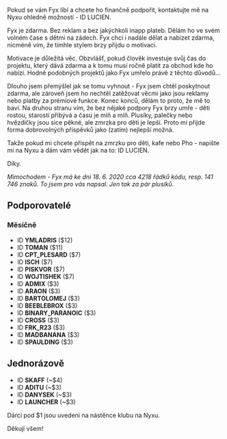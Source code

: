 Pokud se vám Fyx líbí a chcete ho finančně podpořit, kontaktujte mě na Nyxu ohledně možností - ID LUCIEN.

Fyx je zdarma. Bez reklam a bez jakýchkoli inapp plateb. Dělám ho ve svém volném čase s dětmi na zádech. Fyx chci i nadále dělat a nabízet zdarma, nicméně vím, že tímhle stylem brzy přijdu o motivaci. 

Motivace je důležitá věc. Obzvlášť, pokud člověk investuje svůj čas do projektu, který dává zdarma a k tomu musí ročně platit za obchod kde ho nabízí. Hodně podobných projektů jako Fyx umřelo právě z těchto důvodů...

Dlouho jsem přemýšlel jak se tomu vyhnout - Fyx jsem chtěl poskytnout zdarma, ale zároveň jsem ho nechtěl zatěžovat věcmi jako jsou reklamy nebo platby za prémiové funkce. Konec konců, dělám to proto, že mě to baví. Na druhou stranu vím, že bez nějaké podpory Fyx brzy umře - děti rostou, starostí přibývá a času je míň a míň. Plusíky, palečky nebo hvězdičky jsou sice pěkné, ale zmrzka pro děti je lepší. Proto mi přijde forma dobrovolných příspěvků jako (zatím) nejlepší možná.

Takže pokud mi chcete přispět na zmrzku pro děti, kafe nebo Pho - napište mi na Nyxu a dám vám vědět jak na to: ID LUCIEN. 

Díky.

*Mimochodem - Fyx má ke dni 18. 6. 2020 cca 4218 řádků kódu, resp. 141 746 znaků. To jsem pro vás napsal. Jen tak za pár plusíků.* 

## Podporovatelé

### Měsíčně

- ID **YMLADRIS** ($12)
- ID **TOMAN** ($11)
- ID **CPT_PLESARD** ($7)
- ID **ISCH** ($7)
- ID **PISKVOR** ($7)
- ID **WOJTISHEK** ($7)
- ID **ADMIX** ($3)
- ID **ARAON** ($3)
- ID **BARTOLOMEJ** ($3)
- ID **BEEBLEBROX** ($3)
- ID **BINARY_PARANOIC** ($3)
- ID **CROSS** ($3)
- ID **FRK_R23** ($3)
- ID **MADBANANA** ($3)
- ID **SPAULDING** ($3)

## Jednorázově
- ID **SKAFF** (~$4)
- ID **ADITU** (~$3)
- ID **DANYSEK** (~$3)
- ID **LAUNCHER** (~$3)

Dárci pod $1 jsou uvedeni na nástěnce klubu na Nyxu.

Děkuji všem!
